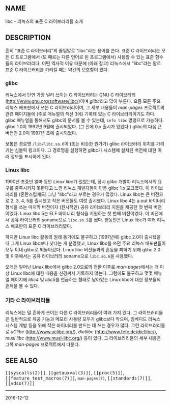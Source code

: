 ## NAME

libc - 리눅스의 표준 C 라이브러리들 소개

## DESCRIPTION

흔히 "표준 C 라이브러리"의 줄임말로 "libc"라는 용어를 쓴다. 표준 C 라이브러리는 모든 C 프로그램에서 (또 때로는 다른 언어로 된 프로그램에서) 사용할 수 있는 표준 함수들의 라이브러리다. 어떤 역사적 이유 때문에 (아래 참고) 리눅스에서 "libc"라는 말로 표준 C 라이브러리를 가리킬 때는 약간의 모호함이 있다.

### glibc

리눅스에서 단연 가장 널리 쓰이는 C 라이브러리는 GNU C 라이브러리(http://www.gnu.org/software/libc/)이며 *glibc*라고 많이 부른다. 요즘 모든 주요 리눅스 배포판에서 쓰는 C 라이브러리이며, 그 세부 내용들이 *man-pages* 프로젝트의 관련 페이지들에 (주로 매뉴얼의 섹션 3에) 기록돼 있는 C 라이브러리이기도 하다. glibc 매뉴얼을 통해서도 glibc의 문서를 볼 수 있는데, `info libc` 명령으로 가능하다. glibc 1.0이 1992년 9월에 출시되었다. (그 전에 0.x 출시가 있었다.) glibc의 다음 큰 버전인 2.0이 1997년 초에 출시되었다.

보통은 경로명 `/lib/libc.so.6`이 (또는 비슷한 뭔가가) glibc 라이브러리 위치를 가리키는 심볼릭 링크이다. 그 경로명을 실행하면 glibc가 시스템에 설치된 버전에 대한 여러 정보를 표시하게 된다.

### Linux libc

1990년 초중반 얼마 동안 <em>Linux libc</em>가 있었는데, 당시 glibc 개발이 리눅스에서의 요구를 충족시키지 못한다고 느낀 리눅스 개발자들이 만든 glibc 1.x 포크였다. 이 라이브러리를 (혼란스럽게도) 그냥 "libc"라고 부르는 경우가 많았다. Linux libc는 큰 버전으로 2, 3, 4, 5를 출시했고 작은 버전들도 여럿 출시했다. Linux libc 4는 a.out 바이너리 형식을 쓰는 마지막 버전이자 (원시적인) 공유 라이브러리 지원을 제공한 첫 번째 버전이었다. Linux libc 5는 ELF 바이너리 형식을 지원하는 첫 번째 버전이었다. 이 버전에서 공유 라이브러리 soname으로 `libc.so.5`를 썼다. 한동안은 Linux libc가 여러 리눅스 배포판의 표준 C 라이브러리였다.

하지만 Linux libc 활동의 원래 동기에도 불구하고 (1997년에) glibc 2.0이 출시됐을 때 그게 Linux libc보다 낫다는 게 분명했고, Linux libc를 쓰던 주요 리눅스 배포판들이 모두 이내 glibc로 되돌아갔다. Linux libc 버전들과의 혼동을 피하기 위해 glibc 2.0 및 이후에서는 공유 라이브러리 soname으로 `libc.so.6`을 사용했다.

오래전 일어난 Linux libc에서 glibc 2.0으로의 전환 이후로 *man-pages*에서는 더 이상 Linux libc에 대한 내용을 신경써서 기록하지 않는다. 그럼에도 불구하고 몇몇 매뉴얼 페이지에 *libc4* 및 *libc5*를 언급하는 형태로 남아있는 Linux libc에 대한 정보들의 흔적을 볼 수 있다.

### 기타 C 라이브러리들

리눅스에는 덜 흔하게 쓰이는 다른 C 라이브러리들이 여러 가지 있다. 그 라이브러리들은 일반적으로 제공 기능과 메모리 사용량 모두가 glibc보다 작으며, 임베디드 리눅스 시스템 개발 등을 위해 작은 바이너리를 만드는 데 쓰는 경우가 많다. 그런 라이브러리들로 *uClibc* (http://www.uclibc.org/), *dietlibc* (http://www.fefe.de/dietlibc/), <em>musl libc</em> (http://www.musl-libc.org/) 등이 있다. 그 라이브러리들의 세부 내용은 그쪽 *man-pages* 프로젝트에서 다룬다.

## SEE ALSO

<tt>[[syscalls(2)]]</tt>, <tt>[[getauxval(3)]]</tt>, <tt>[[proc(5)]]</tt>, <tt>[[feature_test_macros(7)]]</tt>, `man-pages(7)`, <tt>[[standards(7)]]</tt>, <tt>[[vdso(7)]]</tt>

----

2016-12-12
